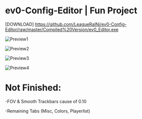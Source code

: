 # ev0-Config-Editor | Fun Project

[DOWNLOAD] https://github.com/LeagueRaINi/ev0-Config-Editor/raw/master/Compiled%20Version/ev0_Editor.exe

![Preview1](http://i.imgur.com/ZwhvMDh.png)

![Preview2](http://i.imgur.com/yBNTqqZ.png)

![Preview3](http://i.imgur.com/jpVx2Ob.png)

![Preview4](http://i.imgur.com/EzJ48e1.png)

# Not Finished:
-FOV & Smooth Trackbars cause of 0.10

-Remaining Tabs (Misc, Colors, Playerlist)
